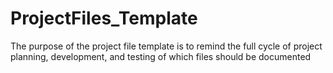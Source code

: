 # ProjectFiles_Template
The purpose of the project file template is to remind the full cycle of project planning, development, and testing of which files should be documented
